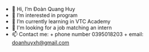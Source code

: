 - 👋 Hi, I’m Đoàn Quang Huy
- 👀 I’m interested in program 
- 🌱 I’m currently learning in VTC Academy
- 💞️ I'm looking for a job matching an intern
- 📫 Contact me:  + phone number 0395018203
                  + email: doanhuyxh@gmail.com
